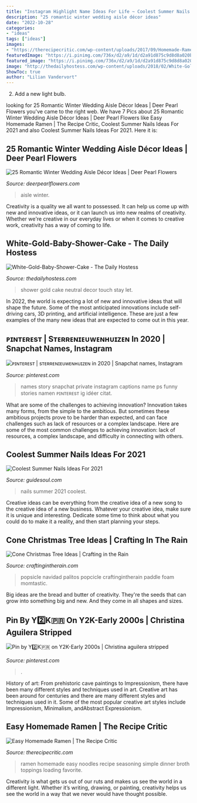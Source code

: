 ```yaml
---
title: "Instagram Highlight Name Ideas For Life ~ Coolest Summer Nails Ideas For 2021"
description: "25 romantic winter wedding aisle décor ideas"
date: "2022-10-28"
categories:
- "ideas"
tags: ["ideas"]
images:
- "https://therecipecritic.com/wp-content/uploads/2017/09/Homemade-Ramen-5.jpg"
featuredImage: "https://i.pinimg.com/736x/d2/a9/1d/d2a91d875c9d8d8a020bba7eaefae4cd.jpg"
featured_image: "https://i.pinimg.com/736x/d2/a9/1d/d2a91d875c9d8d8a020bba7eaefae4cd.jpg"
image: "http://thedailyhostess.com/wp-content/uploads/2018/02/White-Gold-Baby-Shower-Cake-e1519404513789.jpg"
ShowToc: true
author: "Lilian Vandervort"
---
```



2. Add a new light bulb. 

	

		
looking for 25 Romantic Winter Wedding Aisle Décor Ideas | Deer Pearl Flowers you've came to the right web. We have 7 Pics about 25 Romantic Winter Wedding Aisle Décor Ideas | Deer Pearl Flowers like Easy Homemade Ramen | The Recipe Critic, Coolest Summer Nails Ideas For 2021 and also Coolest Summer Nails Ideas For 2021. Here it is:
		
    
## 25 Romantic Winter Wedding Aisle Décor Ideas | Deer Pearl Flowers

<img loading=lazy src="http://www.deerpearlflowers.com/wp-content/uploads/2015/05/Beautiful-archways-welcome-a-bride-down-the-aisle.jpg" onerror="this.onerror=null;this.src='https://tse3.mm.bing.net/th?id=OIP.M7OrtNGarMWyHl8AjJttBAHaLH&amp;pid=15.1';" alt="25 Romantic Winter Wedding Aisle Décor Ideas | Deer Pearl Flowers">

_Source: deerpearlflowers.com_

>aisle winter. 

	

Creativity is a quality we all want to possessed. It can help us come up with new and innovative ideas, or it can launch us into new realms of creativity. Whether we're creative in our everyday lives or when it comes to creative work, creativity has a way of coming to life.

    
## White-Gold-Baby-Shower-Cake - The Daily Hostess

<img loading=lazy src="http://thedailyhostess.com/wp-content/uploads/2018/02/White-Gold-Baby-Shower-Cake-e1519404513789.jpg" onerror="this.onerror=null;this.src='https://tse2.mm.bing.net/th?id=OIP.cxyuEWN32n0W0SSuRPXPyAHaJ5&amp;pid=15.1';" alt="White-Gold-Baby-Shower-Cake - The Daily Hostess">

_Source: thedailyhostess.com_

>shower gold cake neutral decor touch stay let. 

	

In 2022, the world is expecting a lot of new and innovative ideas that will shape the future. Some of the most anticipated innovations include self-driving cars, 3D printing, and artificial intelligence. These are just a few examples of the many new ideas that are expected to come out in this year.

    
## ᴘɪɴᴛᴇʀᴇsᴛ | Sᴛᴇʀʀᴇɴɪᴇᴜᴡᴇɴʜᴜɪᴢᴇɴ In 2020 | Snapchat Names, Instagram

<img loading=lazy src="https://i.pinimg.com/736x/f0/d5/a9/f0d5a9aebdb034e081e52c1727532399.jpg" onerror="this.onerror=null;this.src='https://tse1.mm.bing.net/th?id=OIP.JPkDtvSioQt965JGxM5jcwHaLb&amp;pid=15.1';" alt="ᴘɪɴᴛᴇʀᴇsᴛ | sᴛᴇʀʀᴇɴɪᴇᴜᴡᴇɴʜᴜɪᴢᴇɴ in 2020 | Snapchat names, Instagram">

_Source: pinterest.com_

>names story snapchat private instagram captions name ps funny stories namen ᴘɪɴᴛᴇʀᴇsᴛ ig idéer citat. 

	

What are some of the challenges to achieving innovation?
Innovation takes many forms, from the simple to the ambitious. But sometimes these ambitious projects prove to be harder than expected, and can face challenges such as lack of resources or a complex landscape. Here are some of the most common challenges to achieving innovation: lack of resources, a complex landscape, and difficulty in connecting with others.

    
## Coolest Summer Nails Ideas For 2021

<img loading=lazy src="https://www.guidesoul.com/wp-content/uploads/2020/07/Summer-Nails-Ideas-13.jpg" onerror="this.onerror=null;this.src='https://tse1.mm.bing.net/th?id=OIP.n0-RE7KkMyYsVEbiw9s9JQHaKB&amp;pid=15.1';" alt="Coolest Summer Nails Ideas For 2021">

_Source: guidesoul.com_

>nails summer 2021 coolest. 

	

Creative ideas can be everything from the creative idea of a new song to the creative idea of a new business. Whatever your creative idea, make sure it is unique and interesting. Dedicate some time to think about what you could do to make it a reality, and then start planning your steps.

    
## Cone Christmas Tree Ideas | Crafting In The Rain

<img loading=lazy src="https://1.bp.blogspot.com/-FEj_EwKmwsA/UJvWqUqr4FI/AAAAAAAACuw/6lNSLL85pws/s1600/popsicle+stick+tree.jpg" onerror="this.onerror=null;this.src='https://tse3.mm.bing.net/th?id=OIP.3EAiXRn9l8PK0ZL6khe6xAHaJu&amp;pid=15.1';" alt="Cone Christmas Tree Ideas | Crafting in the Rain">

_Source: craftingintherain.com_

>popsicle navidad palitos popcicle craftingintherain paddle foam momtastic. 

	

Big ideas are the bread and butter of creativity. They're the seeds that can grow into something big and new. And they come in all shapes and sizes.

    
## Pin By Y2️⃣K🇵🇷 On Y2K-Early 2000s | Christina Aguilera Stripped

<img loading=lazy src="https://i.pinimg.com/736x/d2/a9/1d/d2a91d875c9d8d8a020bba7eaefae4cd.jpg" onerror="this.onerror=null;this.src='https://tse2.mm.bing.net/th?id=OIP.XlWE36-In-lGyMZzrzvKmAHaK1&amp;pid=15.1';" alt="Pin by Y2️⃣K🇵🇷 on Y2K-Early 2000s | Christina aguilera stripped">

_Source: pinterest.com_

>. 

	

History of art: From prehistoric cave paintings to Impressionism, there have been many different styles and techniques used in art.
Creative art has been around for centuries and there are many different styles and techniques used in it. Some of the most popular creative art styles include Impressionism, Minimalism, andAbstract Expressionism.

    
## Easy Homemade Ramen | The Recipe Critic

<img loading=lazy src="https://therecipecritic.com/wp-content/uploads/2017/09/Homemade-Ramen-5.jpg" onerror="this.onerror=null;this.src='https://tse1.mm.bing.net/th?id=OIP.sL9TXjCyOY5CxveSvnqyRQHaLH&amp;pid=15.1';" alt="Easy Homemade Ramen | The Recipe Critic">

_Source: therecipecritic.com_

>ramen homemade easy noodles recipe seasoning simple dinner broth toppings loading favorite. 

	

Creativity is what gets us out of our ruts and makes us see the world in a different light. Whether it’s writing, drawing, or painting, creativity helps us see the world in a way that we never would have thought possible.

